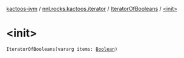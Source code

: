[kactoos-jvm](../../index.md) / [nnl.rocks.kactoos.iterator](../index.md) / [IteratorOfBooleans](index.md) / [&lt;init&gt;](./-init-.md)

# &lt;init&gt;

`IteratorOfBooleans(vararg items: `[`Boolean`](https://kotlinlang.org/api/latest/jvm/stdlib/kotlin/-boolean/index.html)`)`